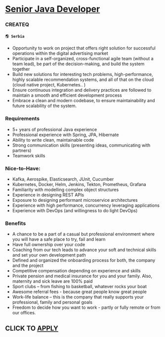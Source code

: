 # [Senior Java Developer](https://www.remotewlb.com/apply/senior-java-developer-65708)  
### CREATEQ  
#### `🌎 Serbia`  

  * Opportunity to work on project that offers right solution for successful operations within the digital advertising market
  * Participate in a self-organized, cross-functional agile team (without a team lead), be part of the decision-making, and build the system together
  * Build new solutions for interesting tech problems, high-performance, highly scalable recommendation systems, and all of that on the cloud (cloud native project, Kubernetes.. )
  * Ensure continuous integration and delivery practices are followed to maintain a smooth and efficient development process
  * Embrace a clean and modern codebase, to ensure maintainability and future scalability of the system.

### Requirements

  * 5+ years of professional Java experience 
  * Professional experience with Spring, JPA, Hibernate
  * Ability to write clean, maintainable code
  * Strong communication skills (presenting ideas, communicating with partners)
  * Teamwork skills

###  Nice-to-Have:

  * Kafka, Aerospike, Elasticsearch, JUnit, Cucumber
  * Kubernetes, Docker, Helm, Jenkins, Tekton, Prometheus, Grafana
  * Familiarity with modelling complex object structures
  * Experience in designing REST APIs
  * Exposure to designing performant microservice architectures
  * Experience with high performance, concurrency leveraging applications 
  * Experience with DevOps (and willingness to do light DevOps)

### Benefits

  * A chance to be a part of a casual but professional environment where you will have a safe place to try, fail and learn
  * Have full ownership over your code
  * Coaching from our tech leads to advance your soft and technical skills and set your own development path
  * Defined and organized the onboarding process for both, the company and the project
  * Competitive compensation depending on experience and skills
  * Private pension and medical insurance for you and your family. Also, maternity and sick leave are 100% paid
  * Sport clubs – from fishing to basketball, whatever rocks your boat
  * Awesome referral fees - because great people know great people
  * Work-life balance – this is the company that really supports your professional, family and personal goals
  * Freedom to decide how you want to work - partly or fully remote or from our offices.

  
## CLICK TO [APPLY](https://www.remotewlb.com/apply/senior-java-developer-65708)

